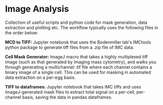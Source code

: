 # Image Analysis
Collection of useful scripts and python code for mask generation, data extraction and plotting etc. The workflow typically uses the following files in the order below:

**MCD to TIFF:** Jupyter notebook that uses the Bodenmiller lab's IMCtools python package to generate tiff files from a .zip file of IMC data. 

**Cell Mask Generator:** ImageJ macro that takes a highly multiplexed tiff image (such as that generated by Imaging mass cytometry), and walks you through generating a multichannel .tif file where each channel contains a binary image of a single cell. This can be used for masking in automated data extraction on a per-egg basis.

**TIFF to dataframes:** Jupyter notebook that takes IMC tiffs and uses ImageJ-generated mask files to extract total signal on a per-cell, per-channel basis, saving the data in pandas dataframes.
